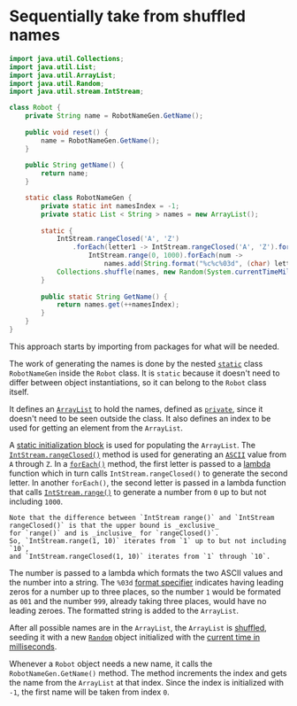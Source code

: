 # Sequentially take from shuffled names

```java
import java.util.Collections;
import java.util.List;
import java.util.ArrayList;
import java.util.Random;
import java.util.stream.IntStream;

class Robot {
    private String name = RobotNameGen.GetName();
    
    public void reset() {
        name = RobotNameGen.GetName();
    }
    
    public String getName() {
        return name;
    }

    static class RobotNameGen {
        private static int namesIndex = -1;
        private static List < String > names = new ArrayList();
        
        static {
            IntStream.rangeClosed('A', 'Z')
                .forEach(letter1 -> IntStream.rangeClosed('A', 'Z').forEach(letter2 ->
                    IntStream.range(0, 1000).forEach(num ->
                        names.add(String.format("%c%c%03d", (char) letter1, (char) letter2, num)))));
            Collections.shuffle(names, new Random(System.currentTimeMillis()));
        }
        
        public static String GetName() {
            return names.get(++namesIndex);
        }
    }
}
```

This approach starts by importing from packages for what will be needed.

The work of generating the names is done by the nested [`static`][static] class `RobotNameGen` inside the `Robot` class.
It is `static` because it doesn't need to differ between object instantiations, so it can belong to the `Robot` class itself.

It defines an [`ArrayList`][arraylist] to hold the names, defined as [`private`][private], since it doesn't need to be seen outside the class.
It also defines an index to be used for getting an element from the `ArrayList`.

A [static initialization block][static-block] is used for populating the `ArrayList`.
The [`IntStream.rangeClosed()`][rangeclosed] method is used for generating an [`ASCII`][ascii] value from `A` through `Z`.
In a [`forEach()`][foreach] method, the first letter is passed to a [lambda][lambda] function which in turn calls `IntStream.rangeClosed()`
to generate the second letter.
In another `forEach()`, the second letter is passed in a lambda function that calls [`IntStream.range()`][range] to generate
a number from `0` up to but not including `1000`.

```exercism/note
Note that the difference between `IntStream range()` and `IntStream rangeClosed()` is that the upper bound is _exclusive_
for `range()` and is _inclusive_ for `rangeClosed()`.
So, `IntStream.range(1, 10)` iterates from `1` up to but not including `10`,
and `IntStream.rangeClosed(1, 10)` iterates from `1` through `10`.
```

The number is passed to a lambda which formats the two ASCII values and the number into a string.
The `%03d` [format specifier][format-specifiers] indicates having leading zeros for a number up to three places,
so the number `1` would be formated as `001` and the number `999`, already taking three places, would have no leading zeroes.
The formatted string is added to the `ArrayList`.

After all possible names are in the `ArrayList`, the `ArrayList` is [shuffled][shuffle],
seeding it with a new [`Random`][random] object initialized with the [current time in milliseconds][currenttimemillis].

Whenever a `Robot` object needs a new name, it calls the `RobotNameGen.GetName()` method.
The method increments the index and gets the name from the `ArrayList` at that index.
Since the index is initialized with `-1`, the first name will be taken from index `0`.

[private]: https://en.wikibooks.org/wiki/Java_Programming/Keywords/private
[static]: https://en.wikibooks.org/wiki/Java_Programming/Keywords/static
[arraylist]: https://docs.oracle.com/javase/8/docs/api/java/util/ArrayList.html
[static-block]: https://www.geeksforgeeks.org/static-blocks-in-java/
[ascii]: https://www.asciitable.com/
[rangeclosed]: https://docs.oracle.com/javase/8/docs/api/java/util/stream/IntStream.html#rangeClosed-int-int-
[foreach]: https://docs.oracle.com/javase/8/docs/api/java/util/stream/IntStream.html#forEach-java.util.function.IntConsumer-
[lambda]: https://www.geeksforgeeks.org/lambda-expressions-java-8/
[range]: https://docs.oracle.com/javase/8/docs/api/java/util/stream/IntStream.html#range-int-int-
[format-specifiers]: https://www.geeksforgeeks.org/format-specifiers-in-java/
[shuffle]: https://docs.oracle.com/javase/7/docs/api/java/util/Collections.html#shuffle(java.util.List)
[random]: https://docs.oracle.com/javase/7/docs/api/java/util/Random.html
[currenttimemillis]: https://docs.oracle.com/javase/8/docs/api/java/lang/System.html#currentTimeMillis--
